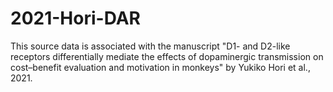 # 2021-Hori-DAR

This source data is associated with the manuscript "D1- and D2-like receptors differentially mediate the effects of dopaminergic transmission on cost–benefit evaluation and motivation in monkeys" by Yukiko Hori et al., 2021.